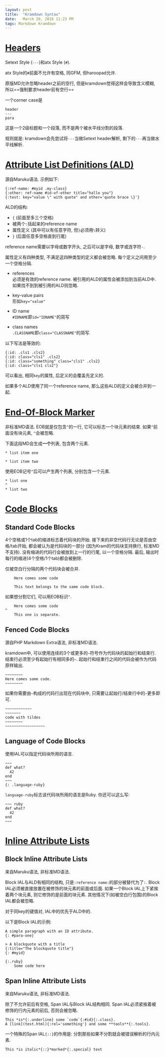 ```yaml
---
layout: post
title:  "Kramdown Syntax"
date:   March 20, 2016 11:23 PM
tags: Markdown Kramdown
---
```


# [Headers](http://kramdown.gettalong.org/syntax.html#headers)

Setext Style (`---`)和atx Style (`#`).

atx Style的`#`前面不允许有空格, 同GFM, 但haroopad允许.

原版MD允许忽略header之前的空行, 但是kramdown觉得这样会导致含义模糊, 所以==强制要求header前有空行==

一个corner case是

```
header
---
para
```

这是一个2级标题和一个段落, 而不是两个被水平线分割的段落.

规则就是: kramdown会先尝试将`---`当做Setext header解析, 剩下的`---`再当做水平线解析.

# [Attribute List Definitions (ALD)](http://kramdown.gettalong.org/syntax.html#attribute-list-definitions)
源自Maruku语法. 示例如下:

```
{:ref-name: #myid .my-class}
{:other: ref-name #id-of-other title="hallo you"}
{:test: key="value \" with quote" and other='quote brace \}'}
```

ALD的结构:

* `{` (前面至多三个空格)
* 被两个`:`括起来的reference name
* 属性定义 (其中可以有任意字符, 但`}`必须用`\`转义)
* `}` (后面任意多空格直到行尾)

reference name需要以字母或数字开头, 之后可以是字母, 数字或连字符`-`.

属性定义有四种类型, 不满足这四种类型的定义都会被忽略. 每个定义之间用至少一个空格分隔.

* references  
必须是有效的reference name. 被引用的ALD的属性会被添加到当前ALD中. 如果找不到到被引用的ALD则忽略.

* key-value pairs  
形如`key="value"`

* ID name  
`#IDNAME`即`id="IDNAME"`的简写

* class names  
`.CLASSNAME`即`class="CLASSNAME"`的简写.

以下写法是等效的:

```
{:id: .cls1 .cls2}
{:id: class="cls1" .cls2}
{:id: class="something" class="cls1" .cls2}
{:id: class="cls1 cls2"}
```

可以看出, 相同`key`的属性, 后定义的会覆盖先定义的.

如果多个ALD使用了同一个reference name, 那么这些ALD的定义会被合并到一起.

# [End-Of-Block Marker](http://kramdown.gettalong.org/syntax.html#eob-marker)
非标准MD语法. EOB就是仅包含`^`的一行, 它可以标志一个块元素的结束. 如果`^`前面没有块元素, `^`会被忽略.

下面这段MD会生成**一个**列表, 包含两个元素.

```
* list item one

* list item two
```
使用EOB记号`^`后可以产生两个列表, 分别包含一个元素.

```
* list one
^
* list two
```

# [Code Blocks](http://kramdown.gettalong.org/syntax.html#code-blocks)

## Standard Code Blocks
4个空格或1个tab的缩进标志着代码块的开始. 接下来的非空代码行无论是否由空格/tab开始, 都会被认为是代码块的一部分 (因为Kram的代码块支持换行, 标准MD不支持). 没有缩进的代码行会被放到上一行的行尾, 以一个空格分隔. 最后, 输出时每行的缩进(4个空格/1个tab)都会被删除.

仅被空白行分隔的两个代码块会被合并.

```
    Here comes some code

    This text belongs to the same code block.
```

如果想分割它们, 可以用EOB标识`^`.

```
    Here comes some code
^
    This one is separate.
```

## Fenced Code Blocks
源自PHP Markdown Extra语法, 非标准MD语法.

kramdown中, 可以使用连续的3个或更多的`~`符号作为代码块的起始行和结束行. 结束行必须至少有起始行有相同多的`~`. 起始行和结束行之间的代码会被作为代码原样输出.

```
~~~~~~~~
Here comes some code.
~~~~~~~~
```

如果你需要由`~`构成的代码行出现在代码块中, 只需要让起始行/结束行中的`~`更多即可.

```
~~~~~~~~~~~~
~~~~~~~
code with tildes
~~~~~~~~
~~~~~~~~~~~~~~~~~~
```

## Language of Code Blocks
使用IAL可以指定代码块所用的语言.

```
~~~
def what?
  42
end
~~~
{: .language-ruby}
```

`language-ruby`标志该代码块所用的语言是Ruby. 你还可以这么写:

```
~~~ ruby
def what?
  42
end
~~~
```

# [Inline Attribute Lists](http://kramdown.gettalong.org/syntax.html#inline-attribute-lists)

## Block Inline Attribute Lists
来自Maruku语法, 非标准MD语法.

Block IAL与ALD有相同的结构, 只是`:reference name:`的部分被替代为了`:`. Block IAL必须被直接放置在被修饰的块元素的前面或后面. 如果一个Block IAL上下紧挨着两个块元素, 则它修饰的是前面的块元素. 其他情况下(如被空白行包围)的Block IAL都会被忽略.

对于同key的键值对, IAL中的优先于ALD中的.

以下是Block IAL的示例:

```
A simple paragraph with an ID attribute.
{: #para-one}

> A blockquote with a title
{:title="The blockquote title"}
{: #myid}

{:.ruby}
    Some code here
```

## Span Inline Attribute Lists
来自Maruku语法, 非标准MD语法.

除了不允许前后有空格, Span IAL与Block IAL结构相同. Span IAL必须紧挨着被修饰的行内元素的前后, 否则会被忽略.

```
This *is*{:.underline} some `code`{:#id}{:.class}.
A [link](test.html){:rel='something'} and some **tools**{:.tools}.
```

一个特殊的Span IAL`{::}`的作用是: 分割那些如果不分割就会被错误解析的行内元素.

```
This *is italic*{::}*marked*{:.special} text
```
